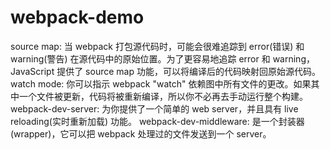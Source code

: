 # webpack-demo
source map: 当 webpack 打包源代码时，可能会很难追踪到 error(错误) 和 warning(警告) 在源代码中的原始位置。为了更容易地追踪 error 和 warning，JavaScript 提供了 source map 功能，可以将编译后的代码映射回原始源代码。
watch mode: 你可以指示 webpack "watch" 依赖图中所有文件的更改。如果其中一个文件被更新，代码将被重新编译，所以你不必再去手动运行整个构建。
webpack-dev-server: 为你提供了一个简单的 web server，并且具有 live reloading(实时重新加载) 功能。
webpack-dev-middleware: 是一个封装器(wrapper)，它可以把 webpack 处理过的文件发送到一个 server。